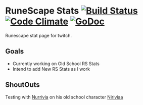 # RuneScape Stats [![Build Status](https://travis-ci.org/rudes/runestats.svg?branch=master)](https://travis-ci.org/rudes/runestats) [![Code Climate](https://codeclimate.com/github/rudes/runestats/badges/gpa.svg)](https://codeclimate.com/github/rudes/runestats) [![GoDoc](https://godoc.org/github.com/rudes/runestats?status.svg)](https://godoc.org/github.com/rudes/runestats)

Runescape stat page for twitch.

## Goals

* Currently working on Old School RS Stats
* Intend to add New RS Stats as I work

## ShoutOuts

Testing with [Nurrivia](https://www.twitch.tv/nurrivia) on his old school
character [Niriviaa](http://services.runescape.com/m=hiscore_oldschool/hiscorepersonal.ws?user1=niriviaa)
